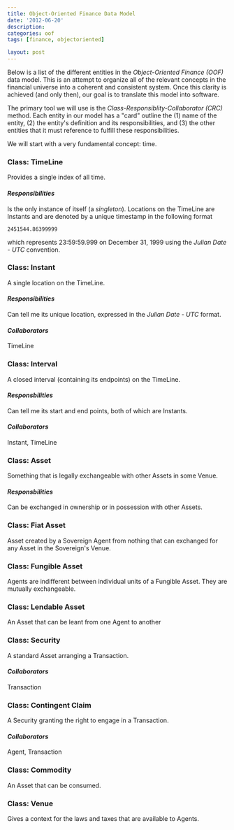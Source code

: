 ```yaml
---
title: Object-Oriented Finance Data Model
date: '2012-06-20'
description:
categories: oof
tags: [finance, objectoriented]

layout: post
---
```


Below is a list of the different entities in the *Object-Oriented Finance (OOF)* data model. This is an attempt to organize all of the relevant concepts in the financial universe into a coherent and consistent system. Once this clarity is achieved (and only then), our goal is to translate this model into software.

The primary tool we will use is the *Class-Responsiblity-Collaborator (CRC)* method. Each entity in our model has a "card" outline the (1) name of the entity, (2) the entity's definition and its responsibilities, and (3) the other entities that it must reference to fulfill these responsibilities.

We will start with a very fundamental concept: time.

### Class: TimeLine

Provides a single index of all time. 

#### *Responsibilities*

Is the only instance of itself (a *singleton*). Locations on the TimeLine are Instants and are denoted by a unique timestamp in the following format

    2451544.86399999

which represents 23:59:59.999 on December 31, 1999 using the *Julian Date - UTC* convention.

### Class: Instant

A single location on the TimeLine. 

#### *Responsibilities*

Can tell me its unique location, expressed in the *Julian Date - UTC* format. 

#### *Collaborators*

TimeLine

### Class: Interval

A closed interval (containing its endpoints) on the TimeLine.

#### *Responsbilities*

Can tell me its start and end points, both of which are Instants. 

#### *Collaborators*

Instant, TimeLine

### Class: Asset 

Something that is legally exchangeable with other Assets in some Venue.

#### *Responsbilities*

Can be exchanged in ownership or in possession with other Assets.

### Class: Fiat Asset

Asset created by a Sovereign Agent from nothing that can exchanged for any Asset in the Sovereign's Venue.

### Class: Fungible Asset

Agents are indifferent between individual units of a Fungible Asset. They are mutually exchangeable.

### Class: Lendable Asset

An Asset that can be leant from one Agent to another

### Class: Security

A standard Asset arranging a Transaction.

#### *Collaborators*

Transaction

### Class: Contingent Claim

A Security granting the right to engage in a Transaction.

#### *Collaborators*

Agent, Transaction

### Class: Commodity

An Asset that can be consumed. 

### Class: Venue

Gives a context for the laws and taxes that are available to Agents.

